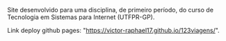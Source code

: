 Site desenvolvido para uma disciplina, de primeiro período, do curso de Tecnologia em Sistemas para Internet (UTFPR-GP).

Link deploy github pages: "https://victor-raphael17.github.io/123viagens/".

